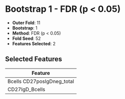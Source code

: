 # Bootstrap 1 - FDR (p < 0.05)

- **Outer Fold**: 11
- **Bootstrap**: 1
- **Method**: FDR (p < 0.05)
- **Fold Seed**: 52
- **Features Selected**: 2

## Selected Features

| Feature |
|---------|
| Bcells CD27posIgDneg_total |
| CD27IgD_Bcells |
